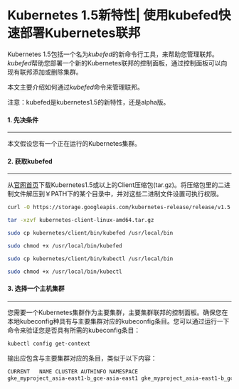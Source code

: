 Kubernetes 1.5新特性| 使用kubefed快速部署Kubernetes联邦
==========================================================

Kubernetes 1.5包括一个名为*kubefed*的新命令行工具，来帮助您管理联邦。 *kubefed*帮助您部署一个新的Kubernetes联邦的控制面板，通过控制面板可以向现有联邦添加或删除集群。

本文主要介绍如何通过*kubefed*命令来管理联邦。

注意：kubefed是kubernetes1.5的新特性，还是alpha版。

#### 1. 先决条件
---------------------

本文假设您有一个正在运行的Kubernetes集群。

#### 2. 获取kubefed
---------------------

从[官网首页](https://github.com/kubernetes/kubernetes/blob/master/CHANGELOG.md)下载Kubernetes1.5或以上的Client压缩包(tar.gz)。将压缩包里的二进制文件解压到￥PATH下的某个目录中，并对这些二进制文件设置可执行权限。

```bash
curl -O https://storage.googleapis.com/kubernetes-release/release/v1.5.0/kubernetes-client-linux-amd64.tar.gz

tar -xzvf kubernetes-client-linux-amd64.tar.gz

sudo cp kubernetes/client/bin/kubefed /usr/local/bin

sudo chmod +x /usr/local/bin/kubefed

sudo cp kubernetes/client/bin/kubectl /usr/local/bin

sudo chmod +x /usr/local/bin/kubectl
```

#### 3. 选择一个主机集群
------------------------------

您需要一个Kubernetes集群作为主要集群，主要集群联邦的控制面板。确保您在本地kubeconfig种具有与主要集群对应的kubeconfig条目。您可以通过运行一下命令来验证您是否具有所需的kubeconfig条目：

```bash
kubectl config get-context
```

输出应包含与主要集群对应的条目，类似于以下内容：

```bash 
CURRENT   NAME CLUSTER AUTHINFO NAMESPACE 
gke_myproject_asia-east1-b_gce-asia-east1 gke_myproject_asia-east1-b_gce-asia-east1 gke_myproject_asia-east1-b_gce-asia-east1

```
